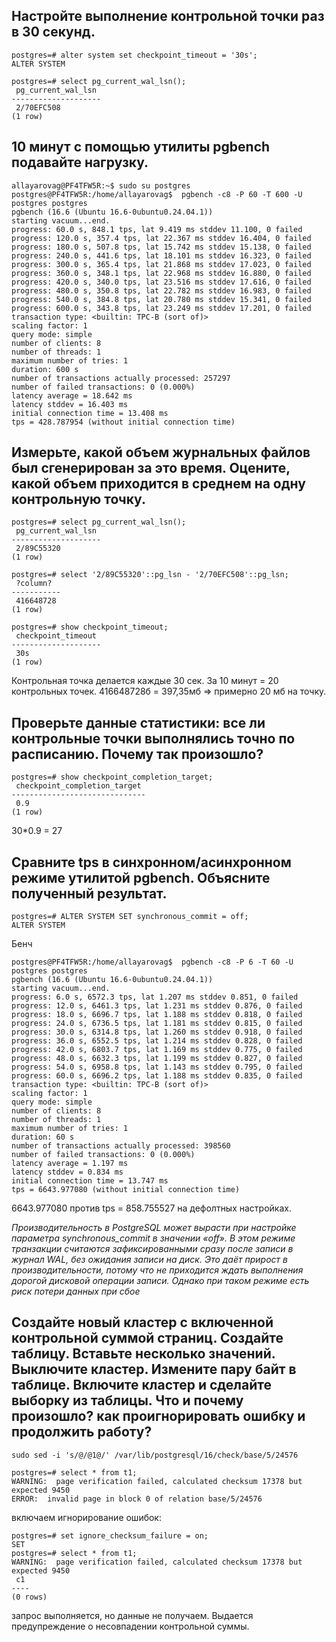 ## Настройте выполнение контрольной точки раз в 30 секунд.
```
postgres=# alter system set checkpoint_timeout = '30s';
ALTER SYSTEM

postgres=# select pg_current_wal_lsn();
 pg_current_wal_lsn
--------------------
 2/70EFC508
(1 row)
```
## 10 минут c помощью утилиты pgbench подавайте нагрузку.
```
allayarovag@PF4TFW5R:~$ sudo su postgres
postgres@PF4TFW5R:/home/allayarovag$  pgbench -c8 -P 60 -T 600 -U postgres postgres
pgbench (16.6 (Ubuntu 16.6-0ubuntu0.24.04.1))
starting vacuum...end.
progress: 60.0 s, 848.1 tps, lat 9.419 ms stddev 11.100, 0 failed
progress: 120.0 s, 357.4 tps, lat 22.367 ms stddev 16.404, 0 failed
progress: 180.0 s, 507.8 tps, lat 15.742 ms stddev 15.138, 0 failed
progress: 240.0 s, 441.6 tps, lat 18.101 ms stddev 16.323, 0 failed
progress: 300.0 s, 365.4 tps, lat 21.868 ms stddev 17.023, 0 failed
progress: 360.0 s, 348.1 tps, lat 22.968 ms stddev 16.880, 0 failed
progress: 420.0 s, 340.0 tps, lat 23.516 ms stddev 17.616, 0 failed
progress: 480.0 s, 350.8 tps, lat 22.782 ms stddev 16.983, 0 failed
progress: 540.0 s, 384.8 tps, lat 20.780 ms stddev 15.341, 0 failed
progress: 600.0 s, 343.8 tps, lat 23.249 ms stddev 17.201, 0 failed
transaction type: <builtin: TPC-B (sort of)>
scaling factor: 1
query mode: simple
number of clients: 8
number of threads: 1
maximum number of tries: 1
duration: 600 s
number of transactions actually processed: 257297
number of failed transactions: 0 (0.000%)
latency average = 18.642 ms
latency stddev = 16.403 ms
initial connection time = 13.408 ms
tps = 428.787954 (without initial connection time)
```
## Измерьте, какой объем журнальных файлов был сгенерирован за это время. Оцените, какой объем приходится в среднем на одну контрольную точку.
```
postgres=# select pg_current_wal_lsn();
 pg_current_wal_lsn
--------------------
 2/89C55320
(1 row)

postgres=# select '2/89C55320'::pg_lsn - '2/70EFC508'::pg_lsn;
 ?column?
-----------
 416648728
(1 row)
```
```
postgres=# show checkpoint_timeout;
 checkpoint_timeout
--------------------
 30s
(1 row)
```
Контрольная точка делается каждые 30 сек. За 10 минут = 20 контрольных точек.
416648728б = 397,35мб => примерно 20 мб на точку.

## Проверьте данные статистики: все ли контрольные точки выполнялись точно по расписанию. Почему так произошло?
```
postgres=# show checkpoint_completion_target;
 checkpoint_completion_target
------------------------------
 0.9
(1 row)
```
30*0.9 = 27

## Сравните tps в синхронном/асинхронном режиме утилитой pgbench. Объясните полученный результат.

```
postgres=# ALTER SYSTEM SET synchronous_commit = off;
ALTER SYSTEM
```
Бенч
```
postgres@PF4TFW5R:/home/allayarovag$  pgbench -c8 -P 6 -T 60 -U postgres postgres
pgbench (16.6 (Ubuntu 16.6-0ubuntu0.24.04.1))
starting vacuum...end.
progress: 6.0 s, 6572.3 tps, lat 1.207 ms stddev 0.851, 0 failed
progress: 12.0 s, 6461.3 tps, lat 1.231 ms stddev 0.876, 0 failed
progress: 18.0 s, 6696.7 tps, lat 1.188 ms stddev 0.818, 0 failed
progress: 24.0 s, 6736.5 tps, lat 1.181 ms stddev 0.815, 0 failed
progress: 30.0 s, 6314.8 tps, lat 1.260 ms stddev 0.918, 0 failed
progress: 36.0 s, 6552.5 tps, lat 1.214 ms stddev 0.828, 0 failed
progress: 42.0 s, 6803.7 tps, lat 1.169 ms stddev 0.775, 0 failed
progress: 48.0 s, 6632.3 tps, lat 1.199 ms stddev 0.827, 0 failed
progress: 54.0 s, 6958.8 tps, lat 1.143 ms stddev 0.795, 0 failed
progress: 60.0 s, 6696.2 tps, lat 1.188 ms stddev 0.835, 0 failed
transaction type: <builtin: TPC-B (sort of)>
scaling factor: 1
query mode: simple
number of clients: 8
number of threads: 1
maximum number of tries: 1
duration: 60 s
number of transactions actually processed: 398560
number of failed transactions: 0 (0.000%)
latency average = 1.197 ms
latency stddev = 0.834 ms
initial connection time = 13.747 ms
tps = 6643.977080 (without initial connection time)
```
6643.977080 против tps = 858.755527 на дефолтных настройках.

*Производительность в PostgreSQL может вырасти при настройке параметра synchronous_commit в значении «off». В этом режиме транзакции считаются зафиксированными сразу после записи в журнал WAL, без ожидания записи на диск. 
Это даёт прирост в производительности, потому что не приходится ждать выполнения дорогой дисковой операции записи. Однако при таком режиме есть риск потери данных при сбое*

## Создайте новый кластер с включенной контрольной суммой страниц. Создайте таблицу. Вставьте несколько значений. Выключите кластер. Измените пару байт в таблице. Включите кластер и сделайте выборку из таблицы. Что и почему произошло? как проигнорировать ошибку и продолжить работу?

```
sudo sed -i 's/@/@1@/' /var/lib/postgresql/16/check/base/5/24576

postgres=# select * from t1;
WARNING:  page verification failed, calculated checksum 17378 but expected 9450
ERROR:  invalid page in block 0 of relation base/5/24576
```
включаем игнорирование ошибок:
```
postgres=# set ignore_checksum_failure = on;
SET
postgres=# select * from t1;
WARNING:  page verification failed, calculated checksum 17378 but expected 9450
 c1
----
(0 rows)
```
запрос выполняется,  но данные не получаем. Выдается предупреждение о несовпадении контрольной суммы.
